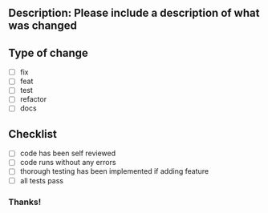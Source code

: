 ## Description: Please include a description of what was changed



## Type of change

- [ ] fix  
- [ ] feat  
- [ ] test  
- [ ] refactor  
- [ ] docs

## Checklist

- [ ] code has been self reviewed  
- [ ] code runs without any errors  
- [ ] thorough testing has been implemented if adding feature  
- [ ] all tests pass

### Thanks!